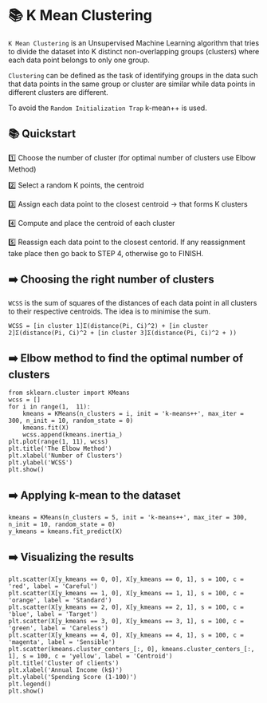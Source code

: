 # :books: K Mean Clustering


`K Mean Clustering` is an Unsupervised Machine Learning algorithm that tries to divide the dataset into K distinct non-overlapping groups (clusters) where each data point belongs to only one group.

`Clustering` can be defined as the task of identifying groups in the data such that data points in the same group or cluster are similar while data points in different clusters are different.

To avoid the `Random Initialization Trap` k-mean++ is used.

## :books: Quickstart

:one: Choose the number of cluster (for optimal number of clusters use Elbow Method)

:two: Select a random K points, the centroid

:three: Assign each data point to the closest centroid -> that forms K clusters

:four: Compute and place the centroid of each cluster

:five: Reassign each data point to the closest centorid. If any reassignment take place then go back to STEP 4, otherwise go to FINISH.


## :arrow_right: Choosing the right number of clusters

`WCSS` is the sum of squares of the distances of each data point in all clusters to their respective centroids. The idea is to minimise the sum.

```
WCSS = [in cluster 1]Σ(distance(Pi, Ci)^2) + [in cluster 2]Σ(distance(Pi, Ci)^2 + [in cluster 3]Σ(distance(Pi, Ci)^2 + ))
```

## :arrow_right: Elbow method to find the optimal number of clusters

```
from sklearn.cluster import KMeans
wcss = []
for i in range(1,  11):
    kmeans = KMeans(n_clusters = i, init = 'k-means++', max_iter = 300, n_init = 10, random_state = 0)
    kmeans.fit(X)
    wcss.append(kmeans.inertia_)
plt.plot(range(1, 11), wcss)
plt.title('The Elbow Method')
plt.xlabel('Number of Clusters')
plt.ylabel('WCSS')
plt.show()
```

## :arrow_right: Applying k-mean to the dataset
```
kmeans = KMeans(n_clusters = 5, init = 'k-means++', max_iter = 300, n_init = 10, random_state = 0)
y_kmeans = kmeans.fit_predict(X)
```

## :arrow_right: Visualizing the results
```
plt.scatter(X[y_kmeans == 0, 0], X[y_kmeans == 0, 1], s = 100, c = 'red', label = 'Careful')
plt.scatter(X[y_kmeans == 1, 0], X[y_kmeans == 1, 1], s = 100, c = 'orange', label = 'Standard')
plt.scatter(X[y_kmeans == 2, 0], X[y_kmeans == 2, 1], s = 100, c = 'blue', label = 'Target')
plt.scatter(X[y_kmeans == 3, 0], X[y_kmeans == 3, 1], s = 100, c = 'green', label = 'Careless')
plt.scatter(X[y_kmeans == 4, 0], X[y_kmeans == 4, 1], s = 100, c = 'magenta', label = 'Sensible')
plt.scatter(kmeans.cluster_centers_[:, 0], kmeans.cluster_centers_[:, 1], s = 100, c = 'yellow', label = 'Centroid')
plt.title('Cluster of clients')
plt.xlabel('Annual Income (k$)')
plt.ylabel('Spending Score (1-100)')
plt.legend()
plt.show()
```
